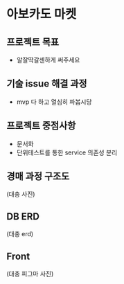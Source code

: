 # 아보카도 마켓 

## 프로젝트 목표

- 알잘딱갈센하게 써주세요

## 기술 issue 해결 과정

- mvp 다 하고 열심히 파봅시당

## 프로젝트 중점사항

- 문서화
- 단위테스트를 통한 service 의존성 분리

## 경매 과정 구조도

(대충 사진)

## DB ERD

(대충 erd)

## Front

(대충 피그마 사진)